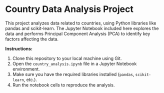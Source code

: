 # Country Data Analysis Project

This project analyzes data related to countries, using Python libraries like pandas and scikit-learn. 
The Jupyter Notebook included here  explores the data and performs Principal Component Analysis (PCA) to identify key factors affecting the data. 

**Instructions:**

1. Clone this repository to your local machine using Git.
2. Open the `country_analysis.ipynb` file in a Jupyter Notebook environment.
3. Make sure you have the required libraries installed (`pandas`, `scikit-learn`, etc.).
4. Run the notebook cells to reproduce the analysis.



